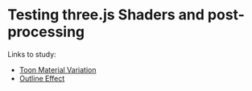 # Testing three.js Shaders and post-processing

Links to study:

- [Toon Material Variation](https://github.com/mrdoob/three.js/blob/master/examples/webgl_materials_variations_toon.html)
- [Outline Effect](https://github.com/mrdoob/three.js/blob/master/examples/js/effects/OutlineEffect.js)